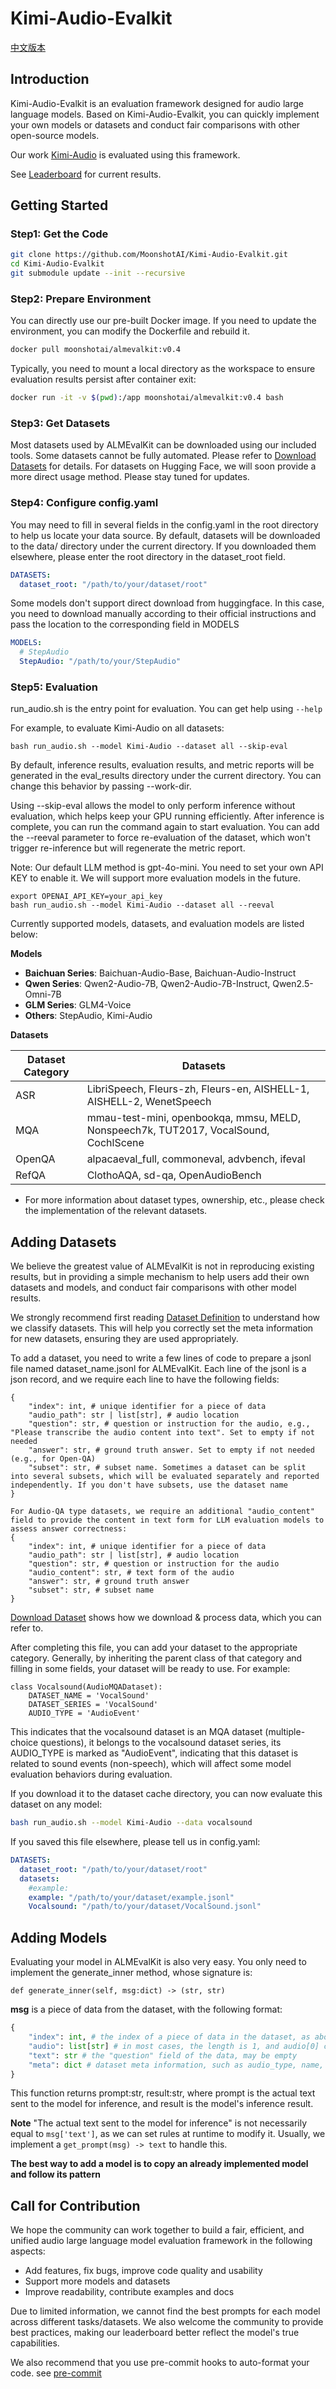 # Kimi-Audio-Evalkit

[中文版本](README_zh.md)

## Introduction

Kimi-Audio-Evalkit is an evaluation framework designed for audio large language models. Based on Kimi-Audio-Evalkit, you can quickly implement your own models or datasets and conduct fair comparisons with other open-source models.

Our work [Kimi-Audio](https://github.com/MoonshotAI/Kimi-Audio-Evalkit) is evaluated using this framework.

See [Leaderboard](./LEADERBOARD.md) for current results.

## Getting Started

### Step1: Get the Code

```bash
git clone https://github.com/MoonshotAI/Kimi-Audio-Evalkit.git
cd Kimi-Audio-Evalkit 
git submodule update --init --recursive
```

### Step2: Prepare Environment

You can directly use our pre-built Docker image. If you need to update the environment, you can modify the Dockerfile and rebuild it.
```bash
docker pull moonshotai/almevalkit:v0.4
```
Typically, you need to mount a local directory as the workspace to ensure evaluation results persist after container exit:
```bash
docker run -it -v $(pwd):/app moonshotai/almevalkit:v0.4 bash
```

### Step3: Get Datasets

Most datasets used by ALMEvalKit can be downloaded using our included tools. Some datasets cannot be fully automated. Please refer to [Download Datasets](./data/README.md) for details.
For datasets on Hugging Face, we will soon provide a more direct usage method. Please stay tuned for updates.

### Step4: Configure config.yaml
You may need to fill in several fields in the config.yaml in the root directory to help us locate your data source. By default, datasets will be downloaded to the data/ directory under the current directory. If you downloaded them elsewhere, please enter the root directory in the dataset_root field.
```yaml
DATASETS:
  dataset_root: "/path/to/your/dataset/root"
```
Some models don't support direct download from huggingface. In this case, you need to download manually according to their official instructions and pass the location to the corresponding field in MODELS
```yaml
MODELS:
  # StepAudio
  StepAudio: "/path/to/your/StepAudio"
```

### Step5: Evaluation

run_audio.sh is the entry point for evaluation. You can get help using `--help`

For example, to evaluate Kimi-Audio on all datasets:
```
bash run_audio.sh --model Kimi-Audio --dataset all --skip-eval
```
By default, inference results, evaluation results, and metric reports will be generated in the eval_results directory under the current directory. You can change this behavior by passing --work-dir.

Using --skip-eval allows the model to only perform inference without evaluation, which helps keep your GPU running efficiently.
After inference is complete, you can run the command again to start evaluation. You can add the --reeval parameter to force re-evaluation of the dataset, which won't trigger re-inference but will regenerate the metric report.

Note: Our default LLM method is gpt-4o-mini. You need to set your own API KEY to enable it. We will support more evaluation models in the future.
```
export OPENAI_API_KEY=your_api_key
bash run_audio.sh --model Kimi-Audio --dataset all --reeval
```

Currently supported models, datasets, and evaluation models are listed below:

**Models**

- **Baichuan Series**: Baichuan-Audio-Base, Baichuan-Audio-Instruct
- **Qwen Series**: Qwen2-Audio-7B, Qwen2-Audio-7B-Instruct, Qwen2.5-Omni-7B
- **GLM Series**: GLM4-Voice
- **Others**: StepAudio, Kimi-Audio

**Datasets**

| Dataset Category | Datasets |
|-----------------|----------|
| ASR | LibriSpeech, Fleurs-zh, Fleurs-en, AISHELL-1, AISHELL-2, WenetSpeech |
| MQA | mmau-test-mini, openbookqa, mmsu, MELD, Nonspeech7k, TUT2017, VocalSound, CochlScene |
| OpenQA | alpacaeval_full, commoneval, advbench, ifeval |
| RefQA | ClothoAQA, sd-qa, OpenAudioBench |

- For more information about dataset types, ownership, etc., please check the implementation of the relevant datasets.

## Adding Datasets

We believe the greatest value of ALMEvalKit is not in reproducing existing results, but in providing a simple mechanism to help users add their own datasets and models, and conduct fair comparisons with other model results.

We strongly recommend first reading [Dataset Definition](./almeval/datasets/base.py) to understand how we classify datasets. This will help you correctly set the meta information for new datasets, ensuring they are used appropriately.

To add a dataset, you need to write a few lines of code to prepare a jsonl file named dataset_name.jsonl for ALMEvalKit. Each line of the jsonl is a json record, and we require each line to have the following fields:
```
{
    "index": int, # unique identifier for a piece of data
    "audio_path": str | list[str], # audio location
    "question": str, # question or instruction for the audio, e.g., "Please transcribe the audio content into text". Set to empty if not needed
    "answer": str, # ground truth answer. Set to empty if not needed (e.g., for Open-QA)
    "subset": str, # subset name. Sometimes a dataset can be split into several subsets, which will be evaluated separately and reported independently. If you don't have subsets, use the dataset name
}

For Audio-QA type datasets, we require an additional "audio_content" field to provide the content in text form for LLM evaluation models to assess answer correctness:
{
    "index": int, # unique identifier for a piece of data
    "audio_path": str | list[str], # audio location
    "question": str, # question or instruction for the audio
    "audio_content": str, # text form of the audio
    "answer": str, # ground truth answer
    "subset": str, # subset name
}
```
[Download Dataset](./data/download_benchmark.py) shows how we download & process data, which you can refer to.

After completing this file, you can add your dataset to the appropriate category. Generally, by inheriting the parent class of that category and filling in some fields, your dataset will be ready to use. For example:
```
class Vocalsound(AudioMQADataset):
    DATASET_NAME = 'VocalSound'
    DATASET_SERIES = 'VocalSound'
    AUDIO_TYPE = 'AudioEvent'
```
This indicates that the vocalsound dataset is an MQA dataset (multiple-choice questions), it belongs to the vocalsound dataset series, its AUDIO_TYPE is marked as "AudioEvent", indicating that this dataset is related to sound events (non-speech), which will affect some model evaluation behaviors during evaluation.

If you download it to the dataset cache directory, you can now evaluate this dataset on any model:
```bash
bash run_audio.sh --model Kimi-Audio --data vocalsound
```
If you saved this file elsewhere, please tell us in config.yaml:
```yaml
DATASETS:
  dataset_root: "/path/to/your/dataset/root"
  datasets:
    #example:
    example: "/path/to/your/dataset/example.jsonl"
    Vocalsound: "/path/to/your/dataset/VocalSound.jsonl"
```

## Adding Models

Evaluating your model in ALMEvalKit is also very easy. You only need to implement the generate_inner method, whose signature is:

```
def generate_inner(self, msg:dict) -> (str, str)
```
**msg** is a piece of data from the dataset, with the following format:
```python
{
    "index": int, # the index of a piece of data in the dataset, as above
    "audio": list[str] # in most cases, the length is 1, and audio[0] can be used to get the audio for this piece of data
    "text": str # the "question" field of the data, may be empty
    "meta": dict # dataset meta information, such as audio_type, name, task, etc. If a piece of data has a meta field, it will also be included here
}
```

This function returns prompt:str, result:str, where prompt is the actual text sent to the model for inference, and result is the model's inference result.

**Note** "The actual text sent to the model for inference" is not necessarily equal to `msg['text']`, as we can set rules at runtime to modify it. Usually, we implement a `get_prompt(msg) -> text` to handle this.

**The best way to add a model is to copy an already implemented model and follow its pattern**

## Call for Contribution

We hope the community can work together to build a fair, efficient, and unified audio large language model evaluation framework in the following aspects:

- Add features, fix bugs, improve code quality and usability
- Support more models and datasets
- Improve readability, contribute examples and docs

Due to limited information, we cannot find the best prompts for each model across different tasks/datasets. We also welcome the community to provide best practices, making our leaderboard better reflect the model's true capabilities.

We also recommend that you use pre-commit hooks to auto-format your code. see [pre-commit](https://pre-commit.com/)

